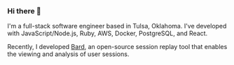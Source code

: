 ### Hi there 👋

I'm a full-stack software engineer based in Tulsa, Oklahoma. I've developed with JavaScript/Node.js, Ruby, AWS, Docker, PostgreSQL, and React.

Recently, I developed [Bard](https://epofallon.com), an open-source session replay tool that enables the viewing and analysis of user sessions.



